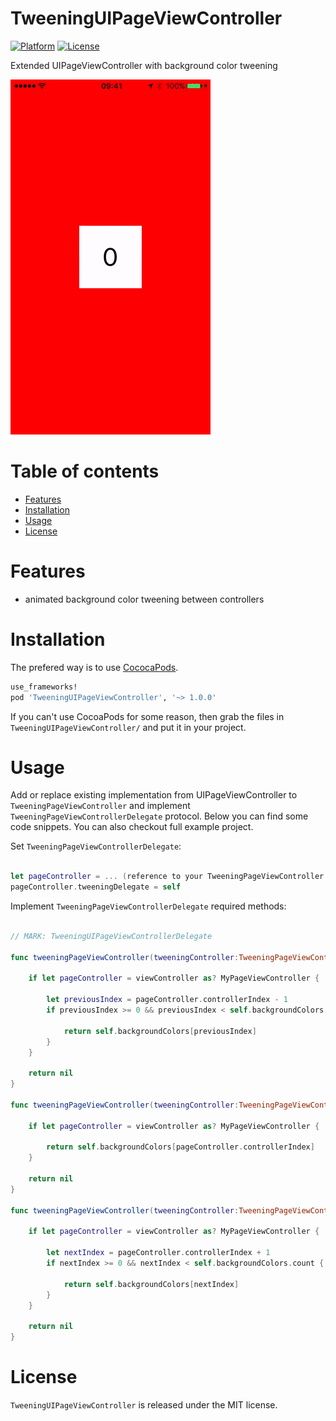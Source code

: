 # TweeningUIPageViewController
[![Platform](http://img.shields.io/badge/platform-iOS-blue.svg?style=flat)](http://cocoapods.org/?q=TweeningUIPageViewController) [![License](http://img.shields.io/badge/license-MIT-green.svg?style=flat)](https://github.com/adamszeremeta/TweeningUIPageViewController/blob/master/LICENSE)

Extended UIPageViewController with background color tweening

![demo](Screenshots/TweeningUIPageViewController.gif)

Table of contents
=================

* [Features](#features)
* [Installation](#installation)
* [Usage](#usage)
* [License](#license)

Features
========

- animated background color tweening between controllers

Installation
============

The prefered way is to use [CococaPods](http://cocoapods.org).

```ruby
use_frameworks!
pod 'TweeningUIPageViewController', '~> 1.0.0'
```

If you can't use CocoaPods for some reason, then grab the files in `TweeningUIPageViewController/` and put it in your project. 

Usage
=====

Add or replace existing implementation from UIPageViewController to `TweeningPageViewController` and implement `TweeningPageViewControllerDelegate` protocol.
Below you can find some code snippets. You can also checkout full example project.

Set `TweeningPageViewControllerDelegate`:

```swift

let pageController = ... (reference to your TweeningPageViewController instance)
pageController.tweeningDelegate = self

```

Implement `TweeningPageViewControllerDelegate` required methods:

```swift

// MARK: TweeningUIPageViewControllerDelegate

func tweeningPageViewController(tweeningController:TweeningPageViewController, backgroundColorForControllerBeforeController viewController:UIViewController?) -> UIColor? {

    if let pageController = viewController as? MyPageViewController {

        let previousIndex = pageController.controllerIndex - 1
        if previousIndex >= 0 && previousIndex < self.backgroundColors.count {

            return self.backgroundColors[previousIndex]
        }
    }

    return nil
}

func tweeningPageViewController(tweeningController:TweeningPageViewController, backgroundColorForCurrentController viewController:UIViewController?) -> UIColor? {

    if let pageController = viewController as? MyPageViewController {

        return self.backgroundColors[pageController.controllerIndex]
    }

    return nil
}

func tweeningPageViewController(tweeningController:TweeningPageViewController, backgroundColorForControllerAfterController viewController:UIViewController?) -> UIColor? {

    if let pageController = viewController as? MyPageViewController {

        let nextIndex = pageController.controllerIndex + 1
        if nextIndex >= 0 && nextIndex < self.backgroundColors.count {

            return self.backgroundColors[nextIndex]
        }
    }

    return nil
}

```

License
=======

`TweeningUIPageViewController` is released under the MIT license.

